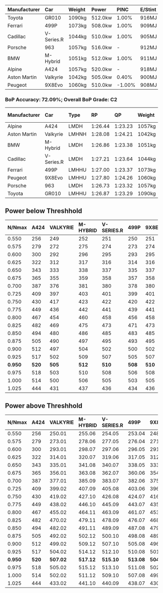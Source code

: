 | Manufacturer | Car        | Weight | Power   | PINC    | E/Stint | FDS     |
|:-|:-|:-|:-|:-|:-|:-|
| Toyota       | GR010      | 1090kg | 512.0kw | 1.00%   | 916MJ   | 190kph  |
| Ferrari      | 499P       | 1073kg | 508.0kw | 1.00%   | 909MJ   | 190kph  |
| Cadillac     | V-Series.R | 1044kg | 510.0kw | 1.00%   | 905MJ   |    -    |
| Porsche      | 963        | 1057kg | 516.0kw |    -    | 912MJ   |    -    |
| BMW          | M-Hybrid   | 1051kg | 512.0kw | 1.00%   | 911MJ   |    -    |
| Alpine       | A424       | 1057kg | 520.0kw |    -    | 918MJ   |    -    |
| Aston Martin | Valkyrie   | 1042kg | 505.0kw | 0.40%   | 900MJ   |    -    |
| Peugeot      | 9X8Evo     | 1060kg | 510.0kw | -1.00%  | 908MJ   | 190kph  |

### BoP Accuracy: 72.09%; Overall BoP Grade: C2
| Manufacturer | Car        | Type  | RP      | QP      | Weight | Power¹  | Threshhold | PINC    | Power²   | E/Stint | AVG Vmax  | FDS     | RDLC | L/Stint | BOP-Grade | Model Accuracy | Model Points | Match% | SimDiff |
|:-|:-|:-|:-|:-|:-|:-|:-|:-|:-|:-|:-|:-|:-|:-|:-|:-|:-|:-|:-|
| Alpine       | A424       | LMDH  | 1:26.44 | 1:23.23 | 1057kg | 520.0kw | 210.0kph   |    -    | 520.00kw |  918MJ  | 270.35kph |    -    | 1.02 | 43      | -E1       | 99.31%         | 2573         | 58.95% | +0.52   |
| Aston Martin | Valkyrie   | LMHNH | 1:28.08 | 1:24.21 | 1042kg | 505.0kw | 210.0kph   | 0.40%   | 507.00kw |  900MJ  | 269.71kph |    -    | 1.03 | 43      | +Ω1       | 100.00%        | 630          | 30.58% | #       |
| BMW          | M-Hybrid   | LMDH  | 1:26.86 | 1:23.38 | 1051kg | 512.0kw | 210.0kph   | 1.00%   | 517.10kw |  911MJ  | 271.78kph |    -    | 1.02 | 43      | -B1       | 99.41%         | 2544         | 85.05% | +0.56   |
| Cadillac     | V-Series.R | LMDH  | 1:27.21 | 1:23.64 | 1044kg | 510.0kw | 210.0kph   | 1.00%   | 515.10kw |  905MJ  | 273.10kph |    -    | 1.02 | 43      | +A2       | 99.30%         | 4946         | 93.77% | +0.23   |
| Ferrari      | 499P       | LMHHU | 1:27.00 | 1:23.37 | 1073kg | 508.0kw | 210.0kph   | 1.00%   | 513.10kw |  909MJ  | 271.25kph | 190kph  | 1.03 | 43      | -A2       | 100.00%        | 8223         | 92.98% | +0.03   |
| Peugeot      | 9X8Evo     | LMHHU | 1:27.80 | 1:24.26 | 1060kg | 510.0kw | 210.0kph   | -1.00%  | 504.90kw |  908MJ  | 276.56kph | 190kph  | 1.00 | 43      | +E2       | 96.77%         | 2307         | 53.88% | +0.03   |
| Porsche      | 963        | LMDH  | 1:26.73 | 1:23.32 | 1057kg | 516.0kw | 210.0kph   |    -    | 516.00kw |  912MJ  | 270.85kph |    -    | 1.01 | 43      | -C1       | 99.86%         | 11699        | 75.87% | +0.03   |
| Toyota       | GR010      | LMHHU | 1:26.87 | 1:23.29 | 1090kg | 512.0kw | 210.0kph   | 1.00%   | 517.10kw |  916MJ  | 269.58kph | 190kph  | 1.02 | 43      | -B1       | 99.63%         | 6190         | 85.63% | +0.03   |

## Power below Threshhold
| N/Nmax    | A424    | VALKYRIE | M-HYBRID | V-SERIES.R | 499P    | 9X8EVO  | 963     | GR010   |
|:-|:-|:-|:-|:-|:-|:-|:-|:-|
|  0.550    |  256    |  249     |  252     |  251       |  250    |  251    |  254    |  252    |
|  0.575    |  279    |  272     |  275     |  274       |  273    |  274    |  277    |  275    |
|  0.600    |  300    |  292     |  296     |  295       |  293    |  295    |  298    |  296    |
|  0.625    |  322    |  312     |  317     |  316       |  314    |  316    |  319    |  317    |
|  0.650    |  343    |  333     |  338     |  337       |  335    |  337    |  340    |  338    |
|  0.675    |  365    |  355     |  359     |  358       |  357    |  358    |  362    |  359    |
|  0.700    |  387    |  376     |  381     |  380       |  378    |  380    |  384    |  381    |
|  0.725    |  409    |  397     |  403     |  401       |  399    |  401    |  406    |  403    |
|  0.750    |  430    |  417     |  423     |  422       |  420    |  422    |  427    |  423    |
|  0.775    |  449    |  436     |  442     |  441       |  439    |  441    |  446    |  442    |
|  0.800    |  467    |  454     |  460     |  458       |  456    |  458    |  463    |  460    |
|  0.825    |  482    |  469     |  475     |  473       |  471    |  473    |  478    |  475    |
|  0.850    |  494    |  480     |  486     |  485       |  483    |  485    |  490    |  486    |
|  0.875    |  505    |  490     |  497     |  495       |  493    |  495    |  501    |  497    |
|  0.900    |  512    |  497     |  504     |  502       |  500    |  502    |  508    |  504    |
|  0.925    |  517    |  502     |  509     |  507       |  505    |  507    |  513    |  509    |
| **0.950** | **520** | **505**  | **512**  | **510**    | **508** | **510** | **516** | **512** |
|  0.975    |  518    |  503     |  510     |  508       |  506    |  508    |  514    |  510    |
|  1.000    |  514    |  500     |  506     |  505       |  503    |  505    |  510    |  506    |
|  1.025    |  444    |  431     |  437     |  436       |  434    |  436    |  441    |  437    |

## Power above Threshhold
| N/Nmax    | A424    | VALKYRIE   | M-HYBRID   | V-SERIES.R | 499P       | 9X8EVO     | 963     | GR010      |
|:-|:-|:-|:-|:-|:-|:-|:-|:-|
|  0.550    |  256    |  250.01    |  255.06    |  254.05    |  253.04    |  248.44    |  254    |  255.06    |
|  0.575    |  279    |  273.01    |  278.06    |  277.05    |  276.04    |  271.48    |  277    |  278.06    |
|  0.600    |  300    |  293.01    |  298.07    |  297.06    |  296.05    |  291.52    |  298    |  298.07    |
|  0.625    |  322    |  314.01    |  320.07    |  319.06    |  317.05    |  312.56    |  319    |  320.07    |
|  0.650    |  343    |  335.01    |  341.08    |  340.07    |  338.05    |  333.59    |  340    |  341.08    |
|  0.675    |  365    |  356.01    |  363.08    |  362.07    |  360.06    |  354.63    |  362    |  363.08    |
|  0.700    |  387    |  377.01    |  385.09    |  383.07    |  382.06    |  375.67    |  384    |  385.09    |
|  0.725    |  409    |  399.02    |  407.09    |  405.08    |  403.06    |  396.71    |  406    |  407.09    |
|  0.750    |  430    |  419.02    |  427.10    |  426.08    |  424.07    |  416.74    |  427    |  427.10    |
|  0.775    |  449    |  438.02    |  446.10    |  445.09    |  443.07    |  435.78    |  446    |  446.10    |
|  0.800    |  467    |  455.02    |  464.11    |  463.09    |  461.07    |  453.81    |  463    |  464.11    |
|  0.825    |  482    |  470.02    |  479.11    |  478.09    |  476.07    |  468.84    |  478    |  479.11    |
|  0.850    |  494    |  482.02    |  491.11    |  489.09    |  487.08    |  479.86    |  490    |  491.11    |
|  0.875    |  505    |  492.02    |  502.12    |  500.10    |  498.08    |  489.87    |  501    |  502.12    |
|  0.900    |  512    |  499.02    |  509.12    |  507.10    |  505.08    |  496.89    |  508    |  509.12    |
|  0.925    |  517    |  504.02    |  514.12    |  512.10    |  510.08    |  501.89    |  513    |  514.12    |
| **0.950** | **520** | **507.02** | **517.12** | **515.10** | **513.08** | **504.90** | **516** | **517.12** |
|  0.975    |  518    |  505.02    |  515.12    |  513.10    |  511.08    |  502.90    |  514    |  515.12    |
|  1.000    |  514    |  502.02    |  511.12    |  509.10    |  507.08    |  499.89    |  510    |  511.12    |
|  1.025    |  444    |  433.02    |  441.10    |  440.09    |  438.07    |  430.77    |  441    |  441.10    |
